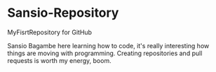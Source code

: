 # Sansio-Repository
MyFisrtRepository for GitHub

Sansio Bagambe here learning how to code, it's really interesting how things are moving with programming.
Creating repositories and pull requests is worth my energy, boom.
